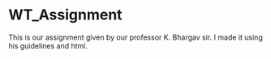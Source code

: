 # WT_Assignment
This is our assignment given by our professor K. Bhargav sir. I made it using his guidelines and html. 
